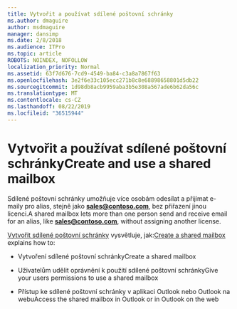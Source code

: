 ```yaml
---
title: Vytvořit a používat sdílené poštovní schránky
ms.author: dmaguire
author: msdmaguire
manager: dansimp
ms.date: 2/8/2018
ms.audience: ITPro
ms.topic: article
ROBOTS: NOINDEX, NOFOLLOW
localization_priority: Normal
ms.assetid: 63f7d676-7cd9-4549-ba84-c3a8a7867f63
ms.openlocfilehash: 3e2f6e33c105ecc271b8c8e68898658801d5db22
ms.sourcegitcommit: 1d98db8acb9959aba3b5e308a567ade6b62da56c
ms.translationtype: MT
ms.contentlocale: cs-CZ
ms.lasthandoff: 08/22/2019
ms.locfileid: "36515944"
---
```

# <a name="create-and-use-a-shared-mailbox"></a><span data-ttu-id="efe10-102">Vytvořit a používat sdílené poštovní schránky</span><span class="sxs-lookup"><span data-stu-id="efe10-102">Create and use a shared mailbox</span></span>

<span data-ttu-id="efe10-103">Sdílené poštovní schránky umožňuje více osobám odesílat a přijímat e-maily pro alias, stejně jako **sales@contoso.com**, bez přiřazení jinou licenci.</span><span class="sxs-lookup"><span data-stu-id="efe10-103">A shared mailbox lets more than one person send and receive email for an alias, like **sales@contoso.com**, without assigning another license.</span></span>
  
<span data-ttu-id="efe10-104">[Vytvořit sdílené poštovní schránky](https://support.office.com/article/Create-a-shared-mailbox-871a246d-3acd-4bba-948e-5de8be0544c9) vysvětluje, jak:</span><span class="sxs-lookup"><span data-stu-id="efe10-104">[Create a shared mailbox](https://support.office.com/article/Create-a-shared-mailbox-871a246d-3acd-4bba-948e-5de8be0544c9) explains how to:</span></span> 
  
- <span data-ttu-id="efe10-105">Vytvoření sdílené poštovní schránky</span><span class="sxs-lookup"><span data-stu-id="efe10-105">Create a shared mailbox</span></span>
    
- <span data-ttu-id="efe10-106">Uživatelům udělit oprávnění k použití sdílené poštovní schránky</span><span class="sxs-lookup"><span data-stu-id="efe10-106">Give your users permissions to use a shared mailbox</span></span>
    
- <span data-ttu-id="efe10-107">Přístup ke sdílené poštovní schránky v aplikaci Outlook nebo Outlook na webu</span><span class="sxs-lookup"><span data-stu-id="efe10-107">Access the shared mailbox in Outlook or in Outlook on the web</span></span>
    

